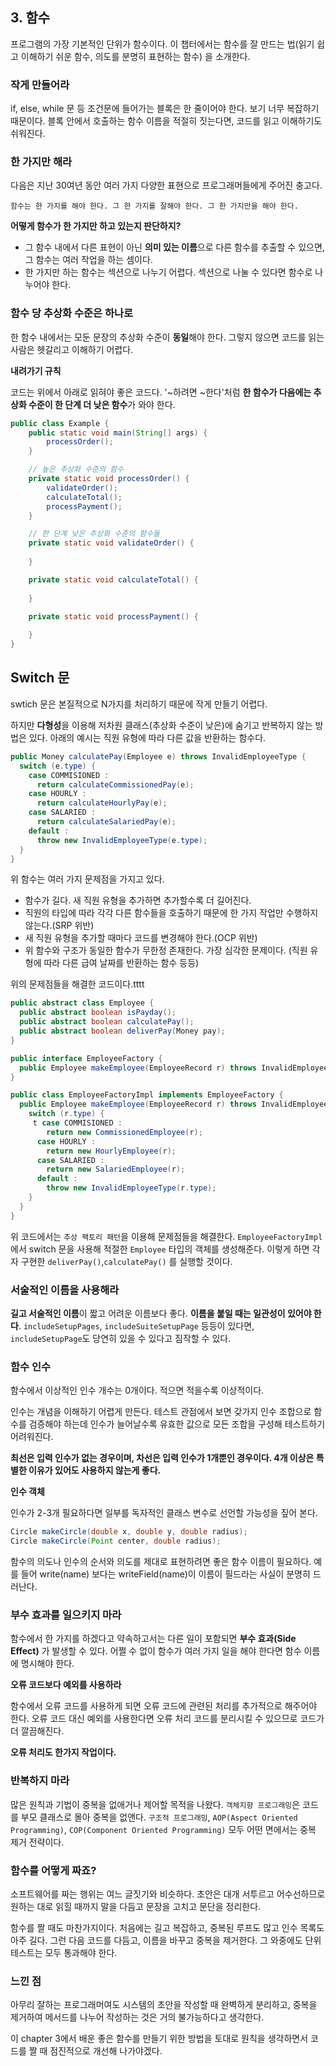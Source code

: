 ## 3. 함수
프로그램의 가장 기본적인 단위가 함수이다.
이 챕터에서는 함수를 잘 만드는 법(읽기 쉽고 이해하기 쉬운 함수, 의도를 분명히 표현하는 함수)
을 소개한다.

### 작게 만들어라
if, else, while 문 등 조건문에 들어가는 블록은 한 줄이어야 한다.
보기 너무 복잡하기 때문이다. 블록 안에서 호출하는 함수 이름을 적절히
짓는다면, 코드를 읽고 이해하기도 쉬워진다.

### 한 가지만 해라
다음은 지난 30여년 동안 여러 가지 다양한 표현으로 프로그래머들에게 주어진 충고다.

    함수는 한 가지를 해야 한다. 그 한 가지를 잘해야 한다. 그 한 가지만을 해야 한다.

**어떻게 함수가 한 가지만 하고 있는지 판단하지?**

- 그 함수 내에서 다른 표현이 아닌 **의미 있는 이름**으로 다른 함수를 추출할 수 있으면,
그 함수는 여러 작업을 하는 셈이다.
- 한 가지만 하는 함수는 섹션으로 나누기 어렵다. 섹션으로 나눌 수 있다면
함수로 나누어야 한다.

### 함수 당 추상화 수준은 하나로
한 함수 내에서는 모둔 문장의 추상화 수준이 **동일**해야 한다. 그렇지 않으면
코드를 읽는 사람은 헷갈리고 이해하기 어렵다.

**내려가기 규칙**

코드는 위에서 아래로 읽혀야 좋은 코드다. '~하려면 ~한다'처럼
**한 함수가 다음에는 추상화 수준이 한 단계 더 낮은 함수**가 와야 한다.
```java
public class Example {
    public static void main(String[] args) {
        processOrder();
    }

    // 높은 추상화 수준의 함수
    private static void processOrder() {
        validateOrder();
        calculateTotal();
        processPayment();
    }

    // 한 단계 낮은 추상화 수준의 함수들
    private static void validateOrder() {
        
    }

    private static void calculateTotal() {
        
    }

    private static void processPayment() {
        
    }
}
```
## Switch 문
swtich 문은 본질적으로 N가지를 처리하기 때문에 작게 만들기 어렵다.

하지만 **다형성**을 이용해 저차원 클래스(추상화 수준이 낮은)에 숨기고
반복하지 않는 방법은 있다. 아래의 예시는 직원 유형에 따라 다른 값을 
반환하는 함수다.

```java
public Money calculatePay(Employee e) throws InvalidEmployeeType {
  switch (e.type) {
    case COMMISIONED :
      return calculateCommissionedPay(e);
    case HOURLY :
      return calculateHourlyPay(e);
    case SALARIED :
      return calculateSalariedPay(e);
    default :
      throw new InvalidEmployeeType(e.type);
  }
}
```
위 함수는 여러 가지 문제점을 가지고 있다.

- 함수가 길다. 새 직원 유형을 추가하면 추가할수록 더 길어진다.
- 직원의 타입에 따라 각각 다른 함수들을 호출하기 때문에 한 가지 작업만 수행하지 않는다.(SRP 위반)
- 새 직원 유형을 추가할 때마다 코드를 변경해야 한다.(OCP 위반)
- 위 함수와 구조가 동일한 함수가 무한정 존재한다. 가장 심각한 문제이다.
  (직원 유형에 따라 다른 급여 날짜를 반환하는 함수 등등)

위의 문제점들을 해결한 코드이다.tttt
```java
public abstract class Employee {
  public abstract boolean isPayday();
  public abstract boolean calculatePay();
  public abstract boolean deliverPay(Money pay);
}

public interface EmployeeFactory {
  public Employee makeEmployee(EmployeeRecord r) throws InvalidEmployeeType;
}

public class EmployeeFactoryImpl implements EmployeeFactory {
  public Employee makeEmployee(EmployeeRecord r) throws InvalidEmployeeType {
    switch (r.type) {
     t case COMMISIONED :
        return new CommissionedEmployee(r);
      case HOURLY :
        return new HourlyEmployee(r);
      case SALARIED :
        return new SalariedEmployee(r);
      default :
        throw new InvalidEmployeeType(r.type);
    }
  }
}
```

위 코드에서는 `추상 팩토리 패턴`을 이용해 문제점들을 해결한다.
`EmployeeFactoryImpl`에서 switch 문을 사용해 적절한 `Employee` 타입의
객체를 생성해준다. 이렇게 하면 각자 구현한 `deliverPay()`,`calculatePay()`
를 실행할 것이다.

### 서술적인 이름을 사용해라
**길고 서술적인 이름**이 짧고 어려운 이름보다 좋다.
**이름을 붙일 때는 일관성이 있어야 한다**. `includeSetupPages`,
`includeSuiteSetupPage` 등등이 있다면, `includeSetupPage`도 
당연히 있을 수 있다고 짐작할 수 있다.

### 함수 인수
함수에서 이상적인 인수 개수는 0개이다. 적으면 적을수록 이상적이다.

인수는 개념을 이해하기 어렵게 만든다. 테스트 관점에서 보면 갖가지 인수 조합으로
함수를 검증해야 하는데 인수가 늘어날수록 유효한 값으로 모든 조합을 구성해
테스트하기 어려워진다.

**최선은 입력 인수가 없는 경우이며, 차선은 입력 인수가 1개뿐인 경우이다.
4개 이상은 특별한 이유가 있어도 사용하지 않는게 좋다.**

**인수 객체**

인수가 2-3개 필요하다면 일부를 독자적인 클래스 변수로 선언할 가능성을 짚어 본다.
```java
Circle makeCircle(double x, double y, double radius);
Circle makeCircle(Point center, double radius);
```

함수의 의도나 인수의 순서와 의도를 제대로 표현하려면 좋은 함수 이름이 필요하다.
예를 들어 write(name) 보다는 writeField(name)이 이름이 필드라는
사실이 분명히 드러난다.

### 부수 효과를 일으키지 마라
함수에서 한 가지를 하겠다고 약속하고서는 다른 일이 포함되면
**부수 효과(Side Effect)** 가 발생할 수 있다. 어쩔 수 없이
함수가 여러 가지 일을 해야 한다면 함수 이름에 명시해야 한다.

**오류 코드보다 예외를 사용하라**

함수에서 오류 코드를 사용하게 되면 오류 코드에 관련된 처리를 추가적으로
해주어야 한다. 오류 코드 대신 예외를 사용한다면 오류 처리 코드를 분리시킬 수 있으므로
코드가 더 깔끔해진다.

**오류 처리도 한가지 작업이다.**

### 반복하지 마라
많은 원칙과 기법이 중복을 없애거나 제어할 목적을 나왔다.
`객체지향 프로그래밍`은 코드를 부모 클래스로 몰아 중복을 없앤다.
`구조적 프로그래밍`, `AOP(Aspect Oriented Programming)`, `COP(Component Oriented Programming)` 모두
어떤 면에서는 중복 제거 전략이다.

### 함수를 어떻게 짜죠?
소프트웨어를 짜는 행위는 여느 글짓기와 비슷하다.
초안은 대개 서투르고 어수선하므로 원하는 대로 읽힐 때까지 말을 다듬고 문장을 고치고
문단을 정리한다.

함수를 짤 때도 마찬가지이다. 처음에는 길고 복잡하고, 중복된 루프도 많고 인수 목록도 아주 길다.
그런 다음 코드를 다듬고, 이름을 바꾸고 중복을 제거한다. 그 와중에도 단위 테스트는 모두 통과해야 한다.

### 느낀 점
아무리 잘하는 프로그래머여도 시스템의 초안을 작성할 때 완벽하게
분리하고, 중복을 제거하여 메서드를 나누어 작성하는 것은 거의 불가능하다고 생각한다.

이 chapter 3에서 배운 좋은 함수를 만들기 위한 방법을 토대로 
원칙을 생각하면서 코드를 짤 때 점진적으로 개선해 나가야겠다.
